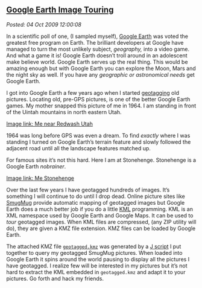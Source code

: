 [Google Earth Image
Touring](http://bakerjd99.wordpress.com/2009/10/04/google-earth-image-touring/)
---------------------------------------------------------------------------------------------------

*Posted: 04 Oct 2009 12:00:08*

In a scientific poll of one, (I sampled myself), [Google
Earth](http://earth.google.com/) was voted the greatest free program on
Earth. The brilliant developers at Google have managed to turn the most
unlikely subject, *geography,* into a video game. And what a game it is!
Google Earth doesn’t troll around in an adolescent make believe world.
Google Earth serves up the real thing. This would be amazing enough but
with Google Earth you can explore the Moon, Mars and the night sky as
well. If you have any *geographic or astronomical needs* get Google
Earth.

I got into Google Earth a few years ago when I started
[geotagging](http://en.wikipedia.org/wiki/Geotagging) old pictures.
Locating old, pre-GPS pictures, is one of the better Google Earth games.
My mother snapped this picture of me in 1964. I am standing in front of
the Uintah mountains in north eastern Utah.

[Image link: Me near Redwash Utah](http://conceptcontrol.smugmug.com/People/The-Way-We-Were/me-redwash-unitah-mountains/473523331_SUqr7-S-3.jpg)

1964 was long before GPS was even a dream. To find *exactly* where I was
standing I turned on Google Earth’s terrain feature and slowly followed
the adjacent road until all the landscape features matched up.

For famous sites it’s not this hard. Here I am at Stonehenge. Stonehenge
is a Google Earth *nobrainer*.

[Image link: Me Stonehenge](http://conceptcontrol.smugmug.com/Themes/Diaries/Been-There-Done-That-1/me-at-stonehenge-england/481349840_2EJHN-S.jpg)

Over the last few years I have geotagged hundreds of images. It’s
something I will continue to do until I drop dead. Online picture sites
like [SmugMug](http://www.smugmug.com/) provide automatic mapping of
geotagged images but Google Earth does a much better job if you do a
little
[KML](http://code.google.com/apis/kml/documentation/kml\_tut.html)
programming. KML is an XML namespace used by Google Earth and Google
Maps. It can be used to *tour* geotagged images. When KML files are
compressed, (any ZIP utility will do), they are given a KMZ file
extension. KMZ files can be loaded by Google Earth.

The attached KMZ file
[`geotagged.kmz`](http://www.box.net/shared/xha0totm6f) was generated by
a [J script](http://www.box.net/shared/vhog7606hy) I put together to
query my geotagged SmugMug pictures. When loaded into Google Earth it
spins around the world pausing to display all the pictures I have
geotagged. I realize few will be interested in my pictures but it’s not
hard to extract the KML embedded in `geotagged.kmz` and adapt it to your
pictures. Go forth and hack my friends.
